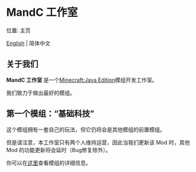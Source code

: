 # MandC 工作室

位置: 主页

[English](../README.md) | 简体中文

## 关于我们

**MandC 工作室** 是一个[Minecraft:Java Edition](https://www.minecraft.net/)模组开发工作室。

我们致力于做出最好的模组。

## 第一个模组：“基础科技”

这个模组拥有一套自己的玩法，但它仍将会是其他模组的前置模组。

但是请注意，本工作室只有两个人维持运营，因此当我们更新该 Mod 时，其他 Mod 的功能更新将会延时（Bug修复除外）。

你可以在[这里](basictechnology.md)查看模组的详细信息。

